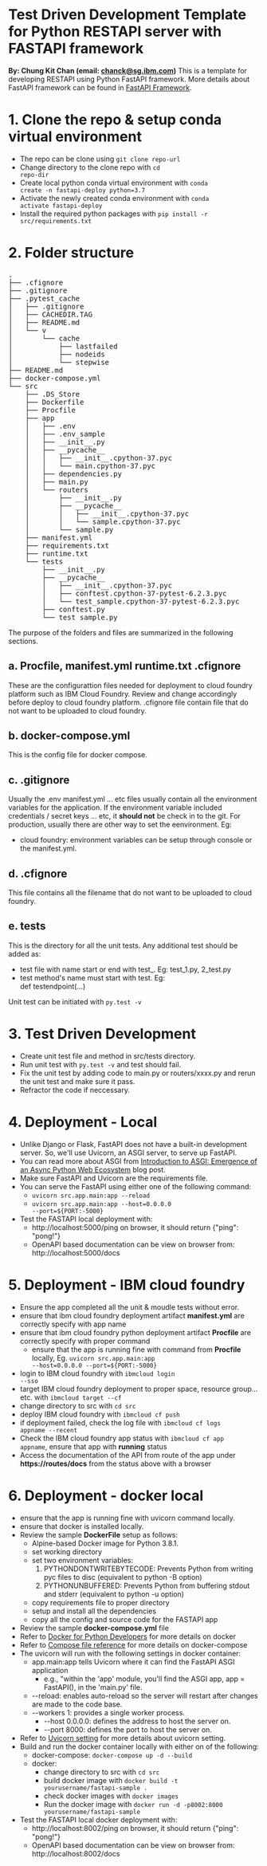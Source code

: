 # Test Driven Development Template for Python RESTAPI server with FASTAPI framework
**By: Chung Kit Chan (email: chanck@sg.ibm.com)**
This is a template for developing RESTAPI using Python FastAPI framework. More details about FastAPI framework can be found in [FastAPI Framework](https://fastapi.tiangolo.com). 

# 1. Clone the repo & setup conda virtual environment
* The repo can be clone using <code>git clone repo-url</code>
* Change directory to the clone repo with <code>cd repo-dir</code>
* Create local python conda virtual environment with <code>conda create -n fastapi-deploy python=3.7</code>
* Activate the newly created conda environment with <code>conda activate fastapi-deploy</code>
* Install the required python packages with <code>pip install -r src/requirements.txt</code> 

# 2. Folder structure
<pre>
.
├── .cfignore
├── .gitignore
├── .pytest_cache
│   ├── .gitignore
│   ├── CACHEDIR.TAG
│   ├── README.md
│   └── v
│       └── cache
│           ├── lastfailed
│           ├── nodeids
│           └── stepwise
├── README.md
├── docker-compose.yml
└── src
    ├── .DS_Store
    ├── Dockerfile
    ├── Procfile
    ├── app
    │   ├── .env
    │   ├── .env_sample
    │   ├── __init__.py
    │   ├── __pycache__
    │   │   ├── __init__.cpython-37.pyc
    │   │   └── main.cpython-37.pyc
    │   ├── dependencies.py
    │   ├── main.py
    │   └── routers
    │       ├── __init__.py
    │       ├── __pycache__
    │       │   ├── __init__.cpython-37.pyc
    │       │   └── sample.cpython-37.pyc
    │       └── sample.py
    ├── manifest.yml
    ├── requirements.txt
    ├── runtime.txt
    └── tests
        ├── __init__.py
        ├── __pycache__
        │   ├── __init__.cpython-37.pyc
        │   ├── conftest.cpython-37-pytest-6.2.3.pyc
        │   └── test_sample.cpython-37-pytest-6.2.3.pyc
        ├── conftest.py
        └── test_sample.py
</pre>
The purpose of the folders and files are summarized in the following sections.

## a. Procfile, manifest.yml runtime.txt .cfignore
These are the configurattion files needed for deployment to cloud foundry platform such as IBM Cloud Foundry. Review and change accordingly before deploy to cloud foundry platform. .cfignore file contain file that do not want to be uploaded to cloud foundry.

## b. docker-compose.yml
This is the config file for docker compose.

## c. .gitignore
Usually the .env manifest.yml ... etc files usually contain all the environment variables for the application.  If the environment variable included credentials / secret keys ... etc, it **should not** be check in to the git. For production, usually there are other way to set the eenvironment. Eg:
* cloud foundry: environment variables can be setup through console or the manifest.yml. 

## d. .cfignore
This file contains all the filename that do not want to be uploaded to cloud foundry.

## e. tests
This is the directory for all the unit tests. Any additional test should be added as:
* test file with name start or end with test_. Eg: test_1.py, 2_test.py
* test method's name must start with test. Eg:  
def testendpoint(...)

Unit test can be initiated with
<code>py.test -v</code>

# 3. Test Driven Development

* Create unit test file and method in src/tests directory.
* Run unit test with <code>py.test -v</code> and test should fail.
* Fix the unit test by adding code to main.py or routers/xxxx.py and rerun the unit test and make sure it pass.
* Refractor the code if neccessary.

# 4. Deployment - Local
* Unlike Django or Flask, FastAPI does not have a built-in development server. So, we'll use Uvicorn, an ASGI server, to serve up FastAPI.
* You can read more about ASGI from [Introduction to ASGI: Emergence of an Async Python Web Ecosystem](https://florimond.dev/blog/articles/2019/08/introduction-to-asgi-async-python-web/) blog post.
* Make sure FastAPI and Uvicorn are the requirements file.
* You can serve the FastAPI using either one of the following command: 
  *  <code>uvicorn src.app.main:app --reload</code>
  *  <code>uvicorn src.app.main:app --host=0.0.0.0 --port=${PORT:-5000}</code>
* Test the FASTAPI local deployment with:
  * http://localhost:5000/ping on browser, it should return {"ping": "pong!"}
  * OpenAPI based documentation can be view on browser from: http://localhost:5000/docs

# 5. Deployment - IBM cloud foundry

* Ensure the app completed all the unit & moudle tests without error.
* ensure that ibm cloud foundry deployment artifact **manifest.yml** are correctly specify with app name 
* ensure that ibm cloud foundry python deployment artifact **Procfile** are correctly specify with proper command
   * ensure that the app is running fine with command from **Procfile** locally, Eg. <code>uvicorn src.app.main:app --host=0.0.0.0 --port=${PORT:-5000}</code>
* login to IBM cloud foundry with <code>ibmcloud login --sso</code> 
* target IBM cloud foundry deployment to proper space, resource group... etc. with <code>ibmcloud target --cf</code>
* change directory to src with <code>cd src</code>
* deploy IBM cloud foundry with <code>ibmcloud cf push</code>
* if deployment failed, check the log file with <code>ibmcloud cf logs appname --recent</code> 
* Check the IBM cloud foundry app status with <code>ibmcloud cf app appname</code>, ensure that app with **running** status  
* Access the documentation of the API from route of the app under **https://routes/docs** from the status above with a browser

# 6. Deployment - docker local
* ensure that the app is running fine with uvicorn command locally.
* ensure that docker is installed locally.
* Review the sample **DockerFile** setup as follows:
  * Alpine-based Docker image for Python 3.8.1. 
  * set working directory
  * set two environment variables:
	  1. PYTHONDONTWRITEBYTECODE: Prevents Python from writing pyc files to disc (equivalent to python -B option)
	  2. PYTHONUNBUFFERED: Prevents Python from buffering stdout and stderr (equivalent to python -u option)
  * copy requirements file to proper directory
  * setup and install all the dependencies 
  * copy all the config and source code for the FASTAPI app
* Review the sample **docker-compose.yml** file
* Refer to [Docker for Python Developers](https://mherman.org/presentations/dockercon-2018/#1) for more details on docker
* Refer to [Compose file reference](https://docs.docker.com/compose/compose-file/) for more details on docker-compose
* The uvicorn will run with the following settings in docker container:
  * app.main:app tells Uvicorn where it can find the FastAPI ASGI application    
    *  e.g., "within the 'app' module, you'll find the ASGI app, app = FastAPI(), in the 'main.py' file.
  * --reload: enables auto-reload so the server will restart after changes are made to the code base.
  * --workers 1: provides a single worker process.
	* --host 0.0.0.0: defines the address to host the server on.
	* --port 8000: defines the port to host the server on.
* Refer to [Uvicorn setting](https://www.uvicorn.org/settings/) for more details about uvicorn setting.
* Build and run the docker container locally with either on of the following:
  * docker-compose: <code>docker-compose up -d --build</code>
  * docker: 
    * change directory to src with <code>cd src</code>
    * build docker image with <code>docker build -t yourusername/fastapi-sample .</code>
    * check docker images with <code>docker images</code>
    * Run the docker image with <code>docker run -d -p8002:8000  yourusername/fastapi-sample</code>
* Test the FASTAPI local docker deployment with:
  * http://localhost:8002/ping on browser, it should return {"ping": "pong!"}
  * OpenAPI based documentation can be view on browser from: http://localhost:8002/docs

